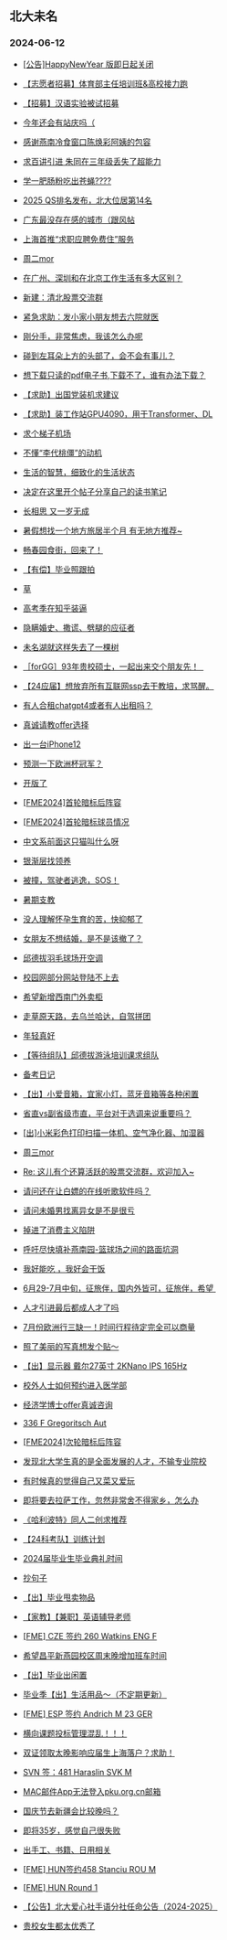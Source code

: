 ## 北大未名 
### 2024-06-12

+ [[公告]HappyNewYear 版即日起关闭](https://bbs.pku.edu.cn/v2/post-read.php?bid=1&threadid=18794619)

+ [【志愿者招募】体育部主任培训班&高校接力跑](https://bbs.pku.edu.cn/v2/post-read.php?bid=351&threadid=18794689)

+ [【招募】汉语实验被试招募](https://bbs.pku.edu.cn/v2/post-read.php?bid=351&threadid=18794664)

+ [今年还会有站庆吗（](https://bbs.pku.edu.cn/v2/post-read.php?bid=162&threadid=18766219)

+ [感谢燕南冷食窗口陈焕彩阿姨的包容](https://bbs.pku.edu.cn/v2/post-read.php?bid=1431&threadid=18795135)

+ [求百讲引进 朱同在三年级丢失了超能力](https://bbs.pku.edu.cn/v2/post-read.php?bid=222&threadid=18792371)

+ [学一肥肠粉吃出苍蝇????](https://bbs.pku.edu.cn/v2/post-read.php?bid=1431&threadid=18795071)

+ [2025 QS排名发布，北大位居第14名](https://bbs.pku.edu.cn/v2/post-read.php?bid=294&threadid=18792540)

+ [广东最没存在感的城市（跟风帖](https://bbs.pku.edu.cn/v2/post-read.php?bid=486&threadid=18679778)

+ [上海首推“求职应聘免费住”服务](https://bbs.pku.edu.cn/v2/post-read.php?bid=472&threadid=18795125)

+ [周二mor](https://bbs.pku.edu.cn/v2/post-read.php?bid=468&threadid=18794815)

+ [在广州、深圳和在北京工作生活有多大区别？](https://bbs.pku.edu.cn/v2/post-read.php?bid=486&threadid=18234284)

+ [新建：清北股票交流群](https://bbs.pku.edu.cn/v2/post-read.php?bid=249&threadid=18777879)

+ [紧急求助：发小家小朋友想去六院就医](https://bbs.pku.edu.cn/v2/post-read.php?bid=244&threadid=18794854)

+ [刚分手，非常焦虑，我该怎么办呢](https://bbs.pku.edu.cn/v2/post-read.php?bid=55&threadid=18793973)

+ [碰到左耳朵上方的头部了，会不会有事儿？](https://bbs.pku.edu.cn/v2/post-read.php?bid=244&threadid=18794544)

+ [想下载只读的pdf电子书,下载不了，谁有办法下载？](https://bbs.pku.edu.cn/v2/post-read.php?bid=209&threadid=18794739)

+ [【求助】出国党装机求建议](https://bbs.pku.edu.cn/v2/post-read.php?bid=1361&threadid=18794080)

+ [【求助】装工作站GPU4090，用于Transformer、DL](https://bbs.pku.edu.cn/v2/post-read.php?bid=1361&threadid=18794808)

+ [求个梯子机场](https://bbs.pku.edu.cn/v2/post-read.php?bid=35&threadid=18795073)

+ [不懂“李代桃僵”的动机](https://bbs.pku.edu.cn/v2/post-read.php?bid=163&threadid=18794062)

+ [生活的智慧，细致化的生活状态](https://bbs.pku.edu.cn/v2/post-read.php?bid=10&threadid=18788136)

+ [决定在这里开个帖子分享自己的读书笔记](https://bbs.pku.edu.cn/v2/post-read.php?bid=53&threadid=18786489)

+ [长相思 又一岁无成](https://bbs.pku.edu.cn/v2/post-read.php?bid=80&threadid=18795183)

+ [暑假想找一个地方旅居半个月 有无地方推荐~](https://bbs.pku.edu.cn/v2/post-read.php?bid=94&threadid=18790881)

+ [畅春园食街，回来了！](https://bbs.pku.edu.cn/v2/post-read.php?bid=90&threadid=18791946)

+ [【有偿】毕业照跟拍](https://bbs.pku.edu.cn/v2/post-read.php?bid=186&threadid=18795150)

+ [草](https://bbs.pku.edu.cn/v2/post-read.php?bid=441&threadid=18795211)

+ [高考季在知乎装逼](https://bbs.pku.edu.cn/v2/post-read.php?bid=103&threadid=18794975)

+ [隐瞒婚史、撒谎、劈腿的应征者](https://bbs.pku.edu.cn/v2/post-read.php?bid=167&threadid=18794537)

+ [未名湖就这样失去了一棵树](https://bbs.pku.edu.cn/v2/post-read.php?bid=103&threadid=18794781)

+ [［forGG］93年贵校硕士，一起出来交个朋友先！  ](https://bbs.pku.edu.cn/v2/post-read.php?bid=167&threadid=18794184)

+ [【24应届】想放弃所有互联网ssp去干教培，求骂醒。](https://bbs.pku.edu.cn/v2/post-read.php?bid=99&threadid=18794437)

+ [有人合租chatgpt4或者有人出租吗？](https://bbs.pku.edu.cn/v2/post-read.php?bid=71&threadid=18795059)

+ [真诚请教offer选择](https://bbs.pku.edu.cn/v2/post-read.php?bid=99&threadid=18795189)

+ [出一台iPhone12](https://bbs.pku.edu.cn/v2/post-read.php?bid=71&threadid=18794551)

+ [预测一下欧洲杯冠军？](https://bbs.pku.edu.cn/v2/post-read.php?bid=944&threadid=18794796)

+ [开版了](https://bbs.pku.edu.cn/v2/post-read.php?bid=944&threadid=18794600)

+ [[FME2024]首轮暗标后阵容](https://bbs.pku.edu.cn/v2/post-read.php?bid=519&threadid=18794962)

+ [[FME2024]首轮暗标球员情况](https://bbs.pku.edu.cn/v2/post-read.php?bid=519&threadid=18794961)

+ [中文系前面这只猫叫什么呀](https://bbs.pku.edu.cn/v2/post-read.php?bid=783&threadid=18778115)

+ [银渐层找领养](https://bbs.pku.edu.cn/v2/post-read.php?bid=783&threadid=18795002)

+ [被撞，驾驶者逃逸，SOS！](https://bbs.pku.edu.cn/v2/post-read.php?bid=301&threadid=18794561)

+ [暑期支教](https://bbs.pku.edu.cn/v2/post-read.php?bid=1327&threadid=18794545)

+ [没人理解怀孕生育的苦，快抑郁了](https://bbs.pku.edu.cn/v2/post-read.php?bid=690&threadid=18794260)

+ [女朋友不想结婚，是不是该撤了？](https://bbs.pku.edu.cn/v2/post-read.php?bid=690&threadid=18794682)

+ [邱德拔羽毛球场开空调](https://bbs.pku.edu.cn/v2/post-read.php?bid=438&threadid=18794727)

+ [校园网部分网站登陆不上去](https://bbs.pku.edu.cn/v2/post-read.php?bid=668&threadid=18793876)

+ [希望新增西南门外卖柜](https://bbs.pku.edu.cn/v2/post-read.php?bid=438&threadid=18793115)

+ [走草原天路，去乌兰哈达，自驾拼团](https://bbs.pku.edu.cn/v2/post-read.php?bid=94&threadid=18795251)

+ [年轻真好](https://bbs.pku.edu.cn/v2/post-read.php?bid=441&threadid=18795218)

+ [【等待组队】邱德拔游泳培训课求组队](https://bbs.pku.edu.cn/v2/post-read.php?bid=136&threadid=18795261)

+ [备考日记](https://bbs.pku.edu.cn/v2/post-read.php?bid=361&threadid=18771234)

+ [【出】小爱音箱，宜家小灯，蓝牙音箱等各种闲置](https://bbs.pku.edu.cn/v2/post-read.php?bid=71&threadid=18794393)

+ [省直vs副省级市直，平台对于选调来说重要吗？](https://bbs.pku.edu.cn/v2/post-read.php?bid=99&threadid=18502048)

+ [[出]小米彩色打印扫描一体机、空气净化器、加湿器](https://bbs.pku.edu.cn/v2/post-read.php?bid=71&threadid=18794351)

+ [周三mor](https://bbs.pku.edu.cn/v2/post-read.php?bid=468&threadid=18795283)

+ [Re: 这儿有个还算活跃的股票交流群，欢迎加入~](https://bbs.pku.edu.cn/v2/post-read.php?bid=249&threadid=18609071)

+ [请问还在让白嫖的在线听歌软件吗？](https://bbs.pku.edu.cn/v2/post-read.php?bid=35&threadid=18795287)

+ [请问未婚男找离异女是不是很亏](https://bbs.pku.edu.cn/v2/post-read.php?bid=167&threadid=18793494)

+ [掉进了消费主义陷阱](https://bbs.pku.edu.cn/v2/post-read.php?bid=103&threadid=18794960)

+ [呼吁尽快填补燕南园-篮球场之间的路面坑洞](https://bbs.pku.edu.cn/v2/post-read.php?bid=438&threadid=18794495)

+ [我好能吃 ，我好会干饭](https://bbs.pku.edu.cn/v2/post-read.php?bid=1431&threadid=18787402)

+ [6月29-7月中旬，征旅伴，国内外皆可，征旅伴，希望 ](https://bbs.pku.edu.cn/v2/post-read.php?bid=94&threadid=18795328)

+ [人才引进最后都成人才了吗](https://bbs.pku.edu.cn/v2/post-read.php?bid=99&threadid=18795285)

+ [7月份欧洲行三缺一！时间行程待定完全可以商量](https://bbs.pku.edu.cn/v2/post-read.php?bid=94&threadid=18787811)

+ [照了美丽的写真想发个贴～](https://bbs.pku.edu.cn/v2/post-read.php?bid=103&threadid=18795297)

+ [【出】显示器 戴尔27英寸 2KNano IPS 165Hz](https://bbs.pku.edu.cn/v2/post-read.php?bid=71&threadid=18795025)

+ [校外人士如何预约进入医学部](https://bbs.pku.edu.cn/v2/post-read.php?bid=138&threadid=18794513)

+ [经济学博士offer真诚咨询](https://bbs.pku.edu.cn/v2/post-read.php?bid=99&threadid=18795201)

+ [336 F Gregoritsch Aut](https://bbs.pku.edu.cn/v2/post-read.php?bid=519&threadid=18795368)

+ [[FME2024]次轮暗标后阵容](https://bbs.pku.edu.cn/v2/post-read.php?bid=519&threadid=18795354)

+ [发现北大学生真的是全面发展的人才，不输专业院校](https://bbs.pku.edu.cn/v2/post-read.php?bid=705&threadid=18788111)

+ [有时候真的觉得自己又菜又爱玩](https://bbs.pku.edu.cn/v2/post-read.php?bid=52&threadid=18795046)

+ [即将要去拉萨工作，忽然非常舍不得家乡，怎么办](https://bbs.pku.edu.cn/v2/post-read.php?bid=690&threadid=18793048)

+ [《哈利波特》同人二创求推荐](https://bbs.pku.edu.cn/v2/post-read.php?bid=53&threadid=18773486)

+ [【24科考队】训练计划](https://bbs.pku.edu.cn/v2/post-read.php?bid=224&threadid=18780985)

+ [2024届毕业生毕业典礼时间](https://bbs.pku.edu.cn/v2/post-read.php?bid=138&threadid=18795399)

+ [抄句子](https://bbs.pku.edu.cn/v2/post-read.php?bid=441&threadid=18795444)

+ [【出】毕业甩卖物品](https://bbs.pku.edu.cn/v2/post-read.php?bid=71&threadid=18794257)

+ [【家教】【兼职】英语辅导老师](https://bbs.pku.edu.cn/v2/post-read.php?bid=419&threadid=18795021)

+ [[FME] CZE 签约 260 Watkins ENG F](https://bbs.pku.edu.cn/v2/post-read.php?bid=519&threadid=18795438)

+ [希望昌平新燕园校区周末晚增加班车时间](https://bbs.pku.edu.cn/v2/post-read.php?bid=438&threadid=18774283)

+ [【出】毕业出闲置](https://bbs.pku.edu.cn/v2/post-read.php?bid=71&threadid=18795455)

+ [毕业季【出】生活用品～（不定期更新）](https://bbs.pku.edu.cn/v2/post-read.php?bid=71&threadid=18795401)

+ [[FME] ESP 签约 Andrich M 23 GER](https://bbs.pku.edu.cn/v2/post-read.php?bid=519&threadid=18795479)

+ [横向课题投标管理混乱！！！](https://bbs.pku.edu.cn/v2/post-read.php?bid=438&threadid=18795430)

+ [双证领取太晚影响应届生上海落户？求助！](https://bbs.pku.edu.cn/v2/post-read.php?bid=99&threadid=18795331)

+ [SVN 签：481 Haraslin SVK M](https://bbs.pku.edu.cn/v2/post-read.php?bid=519&threadid=18795485)

+ [MAC邮件App无法登入pku.org.cn邮箱](https://bbs.pku.edu.cn/v2/post-read.php?bid=668&threadid=18779440)

+ [国庆节去新疆会比较晚吗？](https://bbs.pku.edu.cn/v2/post-read.php?bid=94&threadid=18795517)

+ [即将35岁，感觉自己很失败](https://bbs.pku.edu.cn/v2/post-read.php?bid=690&threadid=18795512)

+ [出手工、书籍、日用相关](https://bbs.pku.edu.cn/v2/post-read.php?bid=71&threadid=18795424)

+ [[FME] HUN签约458 Stanciu ROU M](https://bbs.pku.edu.cn/v2/post-read.php?bid=519&threadid=18795527)

+ [[FME] HUN Round 1](https://bbs.pku.edu.cn/v2/post-read.php?bid=519&threadid=18795539)

+ [【公告】北大爱心社手语分社任命公告（2024-2025）](https://bbs.pku.edu.cn/v2/post-read.php?bid=696&threadid=18785914)

+ [贵校女生都太优秀了](https://bbs.pku.edu.cn/v2/post-read.php?bid=690&threadid=18794362)

